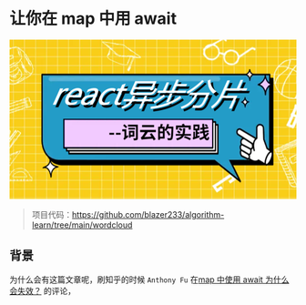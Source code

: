# 让你在 map 中用 await
![](https://raw.githubusercontent.com/blazer233/algorithm-learn/main/wordcloud/image/fm.png#pic_center)

> 项目代码：https://github.com/blazer233/algorithm-learn/tree/main/wordcloud


## 背景

为什么会有这篇文章呢，刷知乎的时候 `Anthony Fu` 在[map 中使用 await 为什么会失效？](https://www.zhihu.com/question/513446665/answer/2326795134) 的评论，

